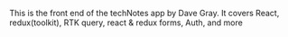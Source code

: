 This is the front end of the techNotes app by Dave Gray. It covers React, redux(toolkit), RTK query, react & redux forms, Auth, and more